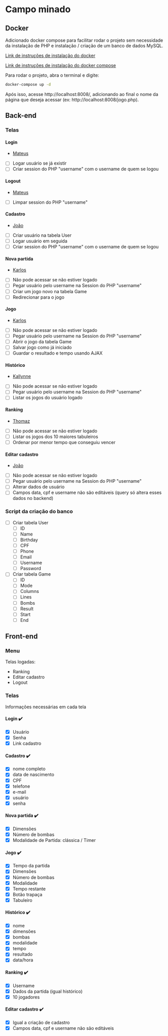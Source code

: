 # Campo minado

## Docker

Adicionado docker compose para facilitar rodar o projeto sem necessidade da instalação de PHP e instalação / criação de um banco de dados MySQL.

[Link de instruções de instalação do docker](https://docs.docker.com/engine/install/)

[Link de instruções de instalação do docker compose](https://docs.docker.com/compose/install/)

Para rodar o projeto, abra o terminal e digite:

```bash
docker-compose up -d
```

Após isso, acesse http://localhost:8008/, adicionando ao final o nome da página que deseja acessar (ex: http://localhost:8008/jogo.php).

## Back-end

### Telas

#### Login
- [Mateus](https://github.com/promateusy)
- [ ] Logar usuário se já existir
- [ ] Criar session do PHP "username" com o username de quem se logou

#### Logout
- [Mateus](https://github.com/promateusy)
- [ ] Limpar session do PHP "username"

#### Cadastro
- [João](https://github.com/JoaoPortuense)
- [ ] Criar usuário na tabela User
- [ ] Logar usuário em seguida
- [ ] Criar session do PHP "username" com o username de quem se logou

#### Nova partida
- [Karlos](https://github.com/konkah)
- [ ] Não pode acessar se não estiver logado
- [ ] Pegar usuário pelo username na Session do PHP "username"
- [ ] Criar um jogo novo na tabela Game
- [ ] Redirecionar para o jogo

#### Jogo
- [Karlos](https://github.com/konkah)
- [ ] Não pode acessar se não estiver logado
- [ ] Pegar usuário pelo username na Session do PHP "username"
- [ ] Abrir o jogo da tabela Game
- [ ] Salvar jogo como já iniciado
- [ ] Guardar o resultado e tempo usando AJAX

#### Histórico
- [Kallynne](https://github.com/Kallynne-Rosa)
- [ ] Não pode acessar se não estiver logado
- [ ] Pegar usuário pelo username na Session do PHP "username"
- [ ] Listar os jogos do usuário logado

#### Ranking
- [Thomaz](https://github.com/Thomaz-Maques-Padovani)
- [ ] Não pode acessar se não estiver logado
- [ ] Listar os jogos dos 10 maiores tabuleiros
- [ ] Ordenar por menor tempo que conseguiu vencer

#### Editar cadastro
- [João](https://github.com/JoaoPortuense)
- [ ] Não pode acessar se não estiver logado
- [ ] Pegar usuário pelo username na Session do PHP "username"
- [ ] Alterar dados de usuário
- [ ] Campos data, cpf e username não são editáveis (query só altera esses dados no backend)

### Script da criação do banco
- [ ] Criar tabela User
    - [ ] ID
    - [ ] Name
    - [ ] Birthday
    - [ ] CPF
    - [ ] Phone
    - [ ] Email
    - [ ] Username
    - [ ] Password
- [ ] Criar tabela Game
    - [ ] ID
    - [ ] Mode
    - [ ] Columns
    - [ ] Lines
    - [ ] Bombs
    - [ ] Result
    - [ ] Start
    - [ ] End

## Front-end

### Menu

Telas logadas:

- Ranking
- Editar cadastro
- Logout

### Telas

Informações necessárias em cada tela

#### Login :heavy_check_mark:
- [x] Usuário
- [x] Senha
- [x] Link cadastro

#### Cadastro :heavy_check_mark:
- [x] nome completo
- [x] data de nascimento
- [x] CPF
- [x] telefone
- [x] e-mail
- [x] usuário
- [x] senha

#### Nova partida :heavy_check_mark:
- [x] Dimensões
- [x] Número de bombas
- [x] Modalidade de Partida: clássica / Timer

#### Jogo :heavy_check_mark:
- [x] Tempo da partida
- [x] Dimensões
- [x] Número de bombas
- [x] Modalidade
- [x] Tempo restante
- [x] Botão trapaça
- [x] Tabuleiro

#### Histórico :heavy_check_mark:
- [x] nome
- [x] dimensões
- [x] bombas
- [x] modalidade
- [x] tempo
- [x] resultado
- [x] data/hora

#### Ranking :heavy_check_mark:
- [x] Username
- [x] Dados da partida (igual histórico)
- [x] 10 jogadores

#### Editar cadastro :heavy_check_mark:
- [x] Igual a criação de cadastro
- [x] Campos data, cpf e username não são editáveis
